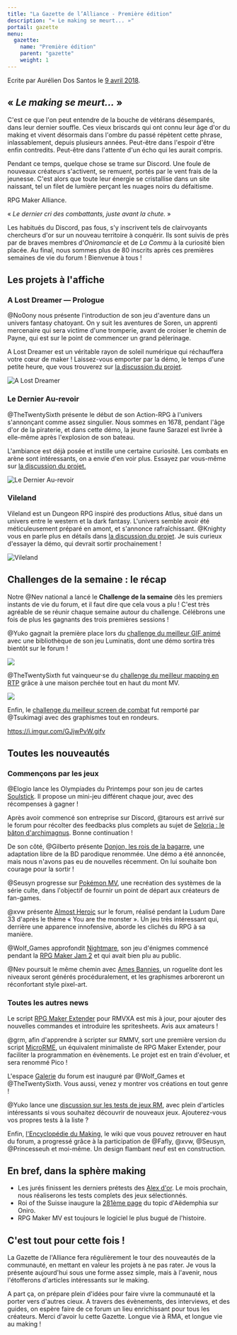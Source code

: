 ```yaml
---
title: "La Gazette de l’Alliance - Première édition"
description: "« Le making se meurt... »"
portail: gazette
menu:
  gazette:
    name: "Première édition"
    parent: "gazette"
    weight: 1
---
```


Ecrite par Aurélien Dos Santos le [9 avril 2018](https://gamedevalliance.fr/d/112-la-gazette-de-lalliance-premiere-edition).

## « *Le making se meurt...* »

C'est ce que l'on peut entendre de la bouche de vétérans désemparés, dans leur dernier souffle. Ces vieux briscards qui ont connu leur âge d'or du making et vivent désormais dans l'ombre du passé répètent cette phrase, inlassablement, depuis plusieurs années. Peut-être dans l'espoir d'être enfin contredits. Peut-être dans l'attente d'un écho qui les aurait compris.

Pendant ce temps, quelque chose se trame sur Discord. Une foule de nouveaux créateurs s'activent, se remuent, portés par le vent frais de la jeunesse. C'est alors que toute leur énergie se cristallise dans un site naissant, tel un filet de lumière perçant les nuages noirs du défaitisme.

RPG Maker Alliance.

« *Le dernier cri des combattants, juste avant la chute.* »

Les habitués du Discord, pas fous, s'y inscrivent tels de clairvoyants chercheurs d'or sur un nouveau territoire à conquérir. Ils sont suivis de près par de braves membres d'*Oniromancie* et de *La Commu* à la curiosité bien placée. Au final, nous sommes plus de 80 inscrits après ces premières semaines de vie du forum ! Bienvenue à tous !

## Les projets à l'affiche

### A Lost Dreamer — Prologue

@No0ony nous présente l'introduction de son jeu d'aventure dans un univers fantasy chatoyant. On y suit les aventures de Soren, un apprenti mercenaire qui sera victime d'une tromperie, avant de croiser le chemin de Payne, qui est sur le point de commencer un grand pèlerinage.

A Lost Dreamer est un véritable rayon de soleil numérique qui réchauffera votre cœur de maker ! Laissez-vous emporter par la démo, le temps d'une petite heure, que vous trouverez sur [la discussion du projet](https://gamedevalliance.fr/d/110-a-lost-dreamer).

![A Lost Dreamer](1.jpg)

### Le Dernier Au-revoir

@TheTwentySixth présente le début de son Action-RPG à l'univers s'annonçant comme assez singulier. Nous sommes en 1678, pendant l'âge d'or de la piraterie, et dans cette démo, la jeune faune Sarazel est livrée à elle-même après l'explosion de son bateau.

L'ambiance est déjà posée et instille une certaine curiosité. Les combats en arène sont intéressants, on a envie d'en voir plus. Essayez par vous-même sur [la discussion du projet.](https://gamedevalliance.fr/d/103-le-dernier-au-revoir)

![Le Dernier Au-revoir](2.jpg)

### Vileland

Vileland est un Dungeon RPG inspiré des productions Atlus, situé dans un univers entre le western et la dark fantasy. L'univers semble avoir été méticuleusement préparé en amont, et s'annonce rafraîchissant. @Knighty vous en parle plus en détails dans [la discussion du projet](https://gamedevalliance.fr/d/111-vileland). Je suis curieux d'essayer la démo, qui devrait sortir prochainement !

![Vileland](3.png)

## Challenges de la semaine : le récap

Notre @Nev national a lancé le **Challenge de la semaine** dès les premiers instants de vie du forum, et il faut dire que cela vous a plu ! C'est très agréable de se réunir chaque semaine autour du challenge. Célébrons une fois de plus les gagnants des trois premières sessions !

@Yuko gagnait la première place lors du [challenge du meilleur GIF animé](https://gamedevalliance.fr/d/34-challenge-de-la-semaine-concours-du-meilleur-gif-anime/42) avec une bibliothèque de son jeu Luminatis, dont une démo sortira très bientôt sur le forum !

![](4.gif)

@TheTwentySixth fut vainqueur·se du [challenge du meilleur mapping en RTP](https://gamedevalliance.fr/d/74-challenge-de-la-semaine-mapping-en-rtp) grâce à une maison perchée tout en haut du mont MV.

![](5.jpg)

Enfin, le [challenge du meilleur screen de combat](https://gamedevalliance.fr/d/96-challenge-de-la-semaine) fut remporté par @Tsukimagi avec des graphismes tout en rondeurs.

https://i.imgur.com/GJjwPvW.gifv

## Toutes les nouveautés

### Commençons par les jeux

@Elogio lance les Olympiades du Printemps pour son jeu de cartes [Soulstick](https://gamedevalliance.fr/d/86-olympiades-du-printemps-soulstick). Il propose un mini-jeu différent chaque jour, avec des récompenses à gagner !

Après avoir commencé son entreprise sur Discord, @tarours est arrivé sur le forum pour récolter des feedbacks plus complets au sujet de [Seloria : le bâton d'archimagnus](https://gamedevalliance.fr/d/100-seloria). Bonne continuation !

De son côté, @Gilberto présente [Donjon, les rois de la bagarre](https://gamedevalliance.fr/d/58-donjon-les-rois-de-la-bagarre), une adaptation libre de la BD parodique renommée. Une démo a été annoncée, mais nous n'avons pas eu de nouvelles récemment. On lui souhaite bon courage pour la sortir !

@Seusyn progresse sur [Pokémon MV](https://gamedevalliance.fr/d/60-pokemon-mv), une recréation des systèmes de la série culte, dans l'objectif de fournir un point de départ aux créateurs de fan-games.

@xvw présente [Almost Heroic](https://gamedevalliance.fr/d/43-almost-heroic) sur le forum, réalisé pendant la Ludum Dare 33 d'après le thème « You are the monster ». Un jeu très intéressant qui, derrière une apparence innofensive, aborde les clichés du RPG à sa manière.

@Wolf_Games approfondit [Nightmare](https://gamedevalliance.fr/d/16-nightmare), son jeu d'énigmes commencé pendant la [RPG Maker Jam 2](https://itch.io/jam/rpgmakerjam2/results) et qui avait bien plu au public.

@Nev poursuit le même chemin avec [Ames Bannies](https://gamedevalliance.fr/d/8-ames-bannies), un roguelite  dont les niveaux seront générés procéduralement, et les graphismes arboreront un réconfortant style pixel-art.

### Toutes les autres news

Le script [RPG Maker Extender](https://gamedevalliance.fr/d/42-rme-rpgmaker-extender) pour RMVXA est mis à jour, pour ajouter des nouvelles commandes et introduire les spritesheets. Avis aux amateurs !

@grm, afin d'apprendre à scripter sur RMMV, sort une première version du script [MicroRME](https://gamedevalliance.fr/d/88-microrme), un équivalent minimaliste de RPG Maker Extender, pour faciliter la programmation en évènements. Le projet est en train d'évoluer, et sera renommé Pico !

L'espace [Galerie](https://gamedevalliance.fr/t/galerie) du forum est inauguré par @Wolf_Games et @TheTwentySixth. Vous aussi, venez y montrer vos créations en tout genre !

@Yuko lance une [discussion sur les tests de jeux RM](https://gamedevalliance.fr/d/67-listing-de-tests-de-jeux-rm), avec plein d'articles intéressants si vous souhaitez découvrir de nouveaux jeux. Ajouterez-vous vos propres tests à la liste ?

Enfin, [l'Encyclopédie du Making](https://gamedevalliance.fr/d/15-lencyclopedie-du-making), le wiki que vous pouvez retrouver en haut du forum, a progressé grâce à la participation de @Fafly, @xvw, @Seusyn, @Princesseuh et moi-même. Un design flambant neuf est en construction.

## En bref, dans la sphère making

* Les jurés finissent les derniers prétests des [Alex d'or](https://www.alexdor.info/). Le mois prochain, nous réaliserons les tests complets des jeux sélectionnés.
* Roi of the Suisse inaugure la [281ème page](http://www.rpg-maker.fr/index.php?page=forum&id=581&deb=281) du topic d'Aëdemphia sur Oniro.
* RPG Maker MV est toujours le logiciel le plus bugué de l'histoire.

## C'est tout pour cette fois !

La Gazette de l'Alliance fera régulièrement le tour des nouveautés de la communauté, en mettant en valeur les projets à ne pas rater. Je vous la présente aujourd'hui sous une forme assez simple, mais à l'avenir, nous l'étofferons d'articles intéressants sur le making.

A part ça, on prépare plein d'idées pour faire vivre la communauté et la porter vers d'autres cieux. A travers des évènements, des interviews, et des guides, on espère faire de ce forum un lieu enrichissant pour tous les créateurs. Merci d'avoir lu cette Gazette. Longue vie à RMA, et longue vie au making !
